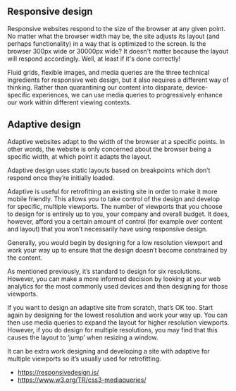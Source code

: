 ## Responsive design
Responsive websites respond to the size of the browser at any given point. No matter what the browser width may be, the site adjusts its layout (and perhaps functionality) in a way that is optimized to the screen. Is the browser 300px wide or 30000px wide? It doesn't matter because the layout will respond accordingly. Well, at least if it's done correctly!

Fluid grids, flexible images, and media queries are the three technical ingredients for responsive web design, but it also requires a different way of thinking. Rather than quarantining our content into disparate, device-specific experiences, we can use media queries to progressively enhance our work within different viewing contexts.

## Adaptive design
Adaptive websites adapt to the width of the browser at a specific points. In other words, the website is only concerned about the browser being a specific width, at which point it adapts the layout.

Adaptive design uses static layouts based on breakpoints which don’t respond once they’re initially loaded.

Adaptive is useful for retrofitting an existing site in order to make it more mobile friendly. This allows you to take control of the design and develop for specific, multiple viewports. The number of viewports that you choose to design for is entirely up to you, your company and overall budget. It does, however, afford you a certain amount of control (for example over content and layout) that you won’t necessarily have using responsive design.

Generally, you would begin by designing for a low resolution viewport and work your way up to ensure that the design doesn’t become constrained by the content.

As mentioned previously, it’s standard to design for six resolutions.  However, you can make a more informed decision by looking at your web analytics for the most commonly used devices and then designing for those viewports.

If you want to design an adaptive site from scratch, that’s OK too. Start again by designing for the lowest resolution and work your way up. You can then use media queries to expand the layout for higher resolution viewports. However, if you do design for multiple resolutions, you may find that this causes the layout to ‘jump’ when resizing a window.

It can be extra work designing and developing a site with adaptive for multiple viewports so it’s usually used for retrofitting.

- https://responsivedesign.is/
- https://www.w3.org/TR/css3-mediaqueries/
